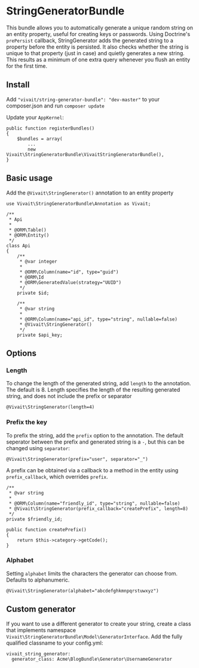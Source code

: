 # StringGeneratorBundle

This bundle allows you to automatically generate a unique random string on an entity property, useful for
creating keys or passwords. Using Doctrine's `prePersist` callback, StringGenerator adds the generated string to a property
before the entity is persisted. It also checks whether the string is unique to that property (just in case) and quietly
generates a new string. This results as a minimum of one extra query whenever you flush an entity for the first time.

## Install

Add `"vivait/string-generator-bundle": "dev-master"` to your composer.json and run `composer update`

Update your `AppKernel`:

    public function registerBundles()
    {
        $bundles = array(
            ...
            new Vivait\StringGeneratorBundle\VivaitStringGeneratorBundle(),
    }

## Basic usage

Add the `@Vivait\StringGenerator()` annotation to an entity property

    use Vivait\StringGeneratorBundle\Annotation as Vivait;
    
    /**
     * Api
     *
     * @ORM\Table()
     * @ORM\Entity()
     */
    class Api
    {
        /**
         * @var integer
         *
         * @ORM\Column(name="id", type="guid")
         * @ORM\Id
         * @ORM\GeneratedValue(strategy="UUID")
         */
        private $id;
    
        /**
         * @var string
         *
         * @ORM\Column(name="api_id", type="string", nullable=false)
         * @Vivait\StringGenerator()
         */
        private $api_key;

## Options

### Length

To change the length of the generated string, add `length` to the annotation. The default is 8. Length specifies the length
of the resulting generated string, and does not include the prefix or separator

    @Vivait\StringGenerator(length=4)
    
### Prefix the key

To prefix the string, add the `prefix` option to the annotation. The default seperator between the prefix and generated
string is a `-`, but this can be changed using `separator`:

    @Vivait\StringGenerator(prefix="user", separator="_")

A prefix can be obtained via a callback to a method in the entity using `prefix_callback`, which overrides `prefix`.

    /**
     * @var string
     *
     * @ORM\Column(name="friendly_id", type="string", nullable=false)
     * @Vivait\StringGenerator(prefix_callback="createPrefix", length=8)
     */
    private $friendly_id;
    
    public function createPrefix()
    {
        return $this->category->getCode();
    }
    
### Alphabet

Setting `alphabet` limits the characters the generator can choose from. Defaults to alphanumeric.

    @Vivait\StringGenerator(alphabet="abcdefghkmnpqrstuwxyz")
    
## Custom generator

If you want to use a different generator to create your string, create a class that implements namespace 
`Vivait\StringGeneratorBundle\Model\GeneratorInterface`. Add the fully qualified classname to your config.yml:

    vivait_string_generator:
      generator_class: Acme\BlogBundle\Generator\UsernameGenerator
